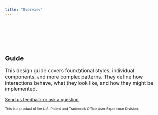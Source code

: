 ```yaml
---
title: "Overview"
---
```


<div class="pl-empty-state" style="padding-top: 80px; margin: auto; max-width: 600px;">
    <h2>Guide</h2>
    <p class="text-muted" style="font-size: 16px;">This design guide covers foundational styles, individual components, and more complex patterns. They define how interactions behave, what they look like, and how they might be implemented.</p>
    <p class="text-muted"><a href="mailto:contactUXD@uspto.gov?subject=USPTO UI Design Library">Send us feedback or ask a question.</a></p>
    <p class="text-muted" style="font-size: 11px;">This is a product of the U.S. Patent and Trademark Office User Experience Division.</p>
</div>

